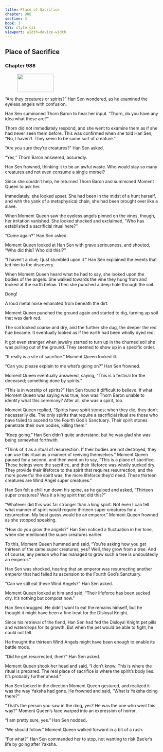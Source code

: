 ```yaml
---
title: Place of Sacrifice
chapter: 988
section: 3
book: 3
CSS: style.css
viewport: width=device-width
---
```


## Place of Sacrifice

### Chapter 988

<figure>
	<img src="../Images/gem.gif" alt="" id="gem" width="120" height="60" />
</figure>

“Are they creatures or spirits?” Han Sen wondered, as he examined the eyeless angels with confusion.

Han Sen summoned Thorn Baron to hear her input. “Thorn, do you have any idea what these are?”

Thorn did not immediately respond, and she went to examine them as if she had never seen them before. This was confirmed when she told Han Sen, “No, I haven’t. They seem to be some sort of creature.”

“Are you sure they’re creatures?” Han Sen asked.

“Yes,” Thorn Baron answered, assuredly.

Han Sen frowned, thinking it to be an awful waste. Who would slay so many creatures and not even consume a single morsel?

Since she couldn’t help, he returned Thorn Baron and summoned Moment Queen to ask her.

Immediately, she looked upset. She had been in the midst of a hunt herself, and with the yank of a metaphysical chain, she had been brought over like a slave.

When Moment Queen saw the eyeless angels pinned on the vines, though, her irritation vanished. She looked shocked and exclaimed, “Who has established a sacrificial ritual here?”

“Come again?” Han Sen asked.

Moment Queen looked at Han Sen with grave seriousness, and shouted, “Who did this? Who did this!?”

“I haven’t a clue; I just stumbled upon it.” Han Sen explained the events that led him to the discovery.

When Moment Queen heard what he had to say, she looked upon the bodies of the angels. She walked towards the vine they hung from and looked at the earth below. Then she punched a deep hole through the soil.

Dong!

A loud metal noise emanated from beneath the dirt.

Moment Queen punched the ground again and started to dig, turning up soil that was dark red.

The soil looked coarse and dry, and the further she dug, the deeper the red hue became. It eventually looked as if the earth had been wholly dyed red.

It got even stranger when jewelry started to turn up in the churned soil she was pulling out of the ground. They seemed to show up in a specific order.

“It really is a site of sacrifice.” Moment Queen looked ill.

“Can you please explain to me what’s going on?” Han Sen frowned.

Moment Queen eventually answered, saying, “This is a festival for the deceased; something done by spirits.”

“This is in worship of spirits?” Han Sen found it difficult to believe. If what Moment Queen was saying was true, how was Thorn Baron unable to identity what this ceremony? After all, she was a spirit, too.

Moment Queen replied, “Spirits have spirit stones; when they die, they don’t necessarily die. The only spirits that require a sacrificial ritual are those who have failed to ascend to the Fourth God’s Sanctuary. Their spirit stones penetrate their own bodies, killing them.”

“Keep going.” Han Sen didn’t quite understand, but he was glad she was being somewhat forthwith.

“Think of it as a ritual of resurrection. If their bodies are not destroyed, they can use this ritual as a manner of reviving themselves.” Moment Queen paused for a second, and then went on to say, “This is a place of sacrifice. These beings were the sacrifice, and their lifeforce was wholly sucked dry. They provide their lifeforce to the spirit that requires resurrection, and the more powerful the spirit was, the more lifeforce they’d need. These thirteen creatures are Wind Angel super creatures.”

Han Sen felt a chill run down his spine, as he gulped and asked, “Thirteen super creatures? Was it a king spirit that did this?”

“Whatever did this was far stronger than a king spirit. Not even I can tell what manner of spirit would require thirteen super creatures for a resurrection. My best guess would be an emperor.” Moment Queen frowned as she stopped speaking.

“How do you grow the angels?” Han Sen noticed a fluctuation in her tone, when she mentioned the super creatures earlier.

To this, Moment Queen hummed and said, “You’re asking how you get thirteen of the same super creatures, yes? Well, they grow from a tree. And of course, any person who has managed to grow such a tree is undoubtedly an emperor.”

Han Sen was shocked, hearing that an emperor was resurrecting another emperor that had failed its ascension to the Fourth God’s Sanctuary.

“Can we still eat these Wind Angels?” Han Sen asked.

Moment Queen looked at him and said, “Their lifeforce has been sucked dry. It’s nothing but compost now.”

Han Sen shrugged. He didn’t want to eat the remains himself, but he thought it might have been a fine treat for the Disloyal Knight.

Since his retrieval of the fiend, Han Sen had fed the Disloyal Knight pet pills and waterdrops for its growth. But when the pet would be able to fight, he could not tell.

He thought the thirteen Wind Angels might have been enough to enable its battle mode.

“Did he get resurrected, then?” Han Sen asked.

Moment Queen shook her head and said, “I don’t know. This is where the ritual is prepared. The real place of sacrifice is where the spirit’s body lies. It’s probably further ahead.”

Han Sen looked in the direction Moment Queen gestured, and realized it was the way Yaksha had gone. He frowned and said, “What is Yaksha doing there?”

“That’s the person you saw in the ding, yes? He was the one who went this way?” Moment Queen’s face warped into an expression of horror.

“I am pretty sure, yes.” Han Sen nodded.

“We should follow.” Moment Queen walked forward in a bit of a rush.

“For what?” Han Sen commanded her to stop, not wanting to risk Bao’er’s life by going after Yaksha.
